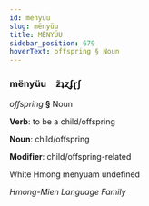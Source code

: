 ```yaml
---
id: mënyüu
slug: mënyüu
title: MËNYÜU
sidebar_position: 679
hoverText: offspring § Noun
---
```


### mënyüu&emsp;<span kind="abugida">ƶ̃ʇɀʄɽʃ</span>

*offspring* **§** Noun

**Verb**: to be a child/offspring

**Noun**: child/offspring

**Modifier**: child/offspring-related

White Hmong menyuam undefined

*Hmong-Mien Language Family*
